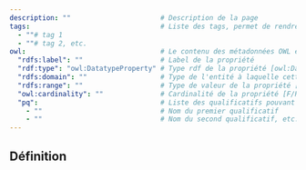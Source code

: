 ```yaml
---
description: ""                      # Description de la page
tags:                                # Liste des tags, permet de rendre accessible la page de la propriété depuis l'indexe thématique
  - ""# tag 1
  - ""# tag 2, etc.
owl:                                 # Le contenu des métadonnées OWL est utilisé par la balise <OntologyTable>
  "rdfs:label": ""                   # Label de la propriété
  "rdf:type": "owl:DatatypeProperty" # Type rdf de la propriété [owl:DatatypeProperty ou owl:ObjectProperty]
  "rdfs:domain": ""                  # Type de l'entité à laquelle cette propriété est ratachée
  "rdfs:range": ""                   # Type de valeur de la propriété [type xsd ou nom de l'entité]
  "owl:cardinality": ""              # Cardinalité de la propriété [F/R, F/NR , O/R, O/NR]
  "pq":                              # Liste des qualificatifs pouvant être utilisés pour la propriété
    - ""                             # Nom du premier qualificatif
    - ""                             # Nom du second qualificatif, etc.
---
```


<OntologyTable frontMatter={frontMatter}/>

## Définition


